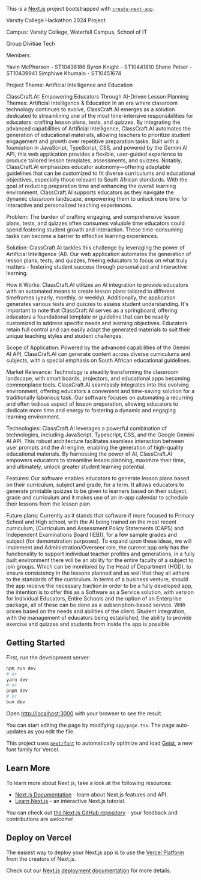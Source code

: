 This is a [Next.js](https://nextjs.org) project bootstrapped with [`create-next-app`](https://nextjs.org/docs/app/api-reference/cli/create-next-app).

Varsity College Hackathon 2024 Project

Campus:
Varsity College, Waterfall Campus, School of IT

Group
Divitiae Tech

Members:

Yavin McPherson - ST10438186
Byron Knight - ST10441810
Shane Pelser - ST10439941
Simphiwe Khumalo - ST10451674

Project Theme:
Artificial Intelligence and Education

ClassCraft.AI: Empowering Educators Through AI-Driven Lesson Planning
Themes: Artificial Intelligence & Education
In an era where classroom technology continues to evolve, ClassCraft.AI emerges as a solution dedicated to streamlining one of the most time-intensive responsibilities for educators: crafting lesson plans, tests, and quizzes. By integrating the advanced capabilities of Artificial Intelligence, ClassCraft.AI automates the generation of educational materials, allowing teachers to prioritize student engagement and growth over repetitive preparation tasks.
Built with a foundation in JavaScript, TypeScript, CSS, and powered by the Gemini AI API, this web application provides a flexible, user-guided experience to produce tailored lesson templates, assessments, and quizzes. Notably, ClassCraft.AI emphasizes educator autonomy—offering adaptable guidelines that can be customized to fit diverse curriculums and educational objectives, especially those relevant to South African standards.
With the goal of reducing preparation time and enhancing the overall learning environment, ClassCraft.AI supports educators as they navigate the dynamic classroom landscape, empowering them to unlock more time for interactive and personalized teaching experiences.

Problem: The burden of crafting engaging, and comprehensive lesson plans, tests, and quizzes often consumes valuable time educators could spend fostering student growth and interaction. These time-consuming tasks can become a barrier to effective learning experiences.

Solution: ClassCraft.AI tackles this challenge by leveraging the power of Artificial Intelligence (AI). Our web application automates the generation of lesson plans, tests, and quizzes, freeing educators to focus on what truly matters - fostering student success through personalized and interactive learning.

How it Works: ClassCraft.AI utilizes an AI integration to provide educators with an automated means to create lesson plans tailored to different timeframes (yearly, monthly, or weekly). Additionally, the application generates various tests and quizzes to assess student understanding. It's important to note that ClassCraft.AI serves as a springboard, offering educators a foundational template or guideline that can be readily customized to address specific needs and learning objectives. Educators retain full control and can easily adapt the generated materials to suit their unique teaching styles and student challenges.


Scope of Application: Powered by the advanced capabilities of the Gemini AI API, ClassCraft.AI can generate content across diverse curriculums and subjects, with a special emphasis on South African educational guidelines.

Market Relevance: Technology is steadily transforming the classroom landscape, with smart boards, projectors, and educational apps becoming commonplace tools. ClassCraft.AI seamlessly integrates into this evolving environment, offering educators a convenient and time-saving solution for a traditionally laborious task. Our software focuses on automating a recurring and often tedious aspect of lesson preparation, allowing educators to dedicate more time and energy to fostering a dynamic and engaging learning environment.

Technologies: ClassCraft.AI leverages a powerful combination of technologies, including JavaScript, Typescript, CSS, and the Google Gemini AI API. This robust architecture facilitates seamless interaction between user prompts and the AI engine, enabling the generation of high-quality educational materials.
By harnessing the power of AI, ClassCraft.AI empowers educators to streamline lesson planning, maximize their time, and ultimately, unlock greater student learning potential.

Features: Our software enables educators to generate lesson plans  based on their curriculum, subject and grade, for a term. It allows educators to generate printable quizzes to be given to learners based on their subject, grade and curriculum and it makes use of an in-app calendar to schedule their lessons from the lesson plan.

Future plans: 
Currently as it stands that software if more focused to Primary School and High school, with the AI being trained on the most recent curriculum, (Curriculum and Assessment Policy Statements (CAPS) and Independent Examinations Board (IEB)), for a few sample grades and subject (for demonstration purposes).
To expand upon these ideas, we will implement and Administration/Overseer role, the current app only has the functionality to support individual teacher profiles and generations, in a fully built environment there will be an ability for the entire faculty of a subject to join groups. Which can be monitored by the Head of Department (HOD), to ensure consistency in the lessons planned and as well that they all adhere to the standards of the curriculum.
In terms of a business venture, should the app receive the necessary traction in order to be a fully developed app, the intention is to offer this as a Software as a Service solution, with version for Individual Educators, Entire Schools and the option of an Enterprise package, all of these can be done as a subscription-based service. With prices based on the needs and abilities of the client.
Student integration, with the management of educators being established, the ability to provide exercise and quizzes and students from inside the app is possible



## Getting Started

First, run the development server:

```bash
npm run dev
# or
yarn dev
# or
pnpm dev
# or
bun dev
```

Open [http://localhost:3000](http://localhost:3000) with your browser to see the result.

You can start editing the page by modifying `app/page.tsx`. The page auto-updates as you edit the file.

This project uses [`next/font`](https://nextjs.org/docs/app/building-your-application/optimizing/fonts) to automatically optimize and load [Geist](https://vercel.com/font), a new font family for Vercel.

## Learn More

To learn more about Next.js, take a look at the following resources:

- [Next.js Documentation](https://nextjs.org/docs) - learn about Next.js features and API.
- [Learn Next.js](https://nextjs.org/learn) - an interactive Next.js tutorial.

You can check out [the Next.js GitHub repository](https://github.com/vercel/next.js) - your feedback and contributions are welcome!

## Deploy on Vercel

The easiest way to deploy your Next.js app is to use the [Vercel Platform](https://vercel.com/new?utm_medium=default-template&filter=next.js&utm_source=create-next-app&utm_campaign=create-next-app-readme) from the creators of Next.js.

Check out our [Next.js deployment documentation](https://nextjs.org/docs/app/building-your-application/deploying) for more details.
